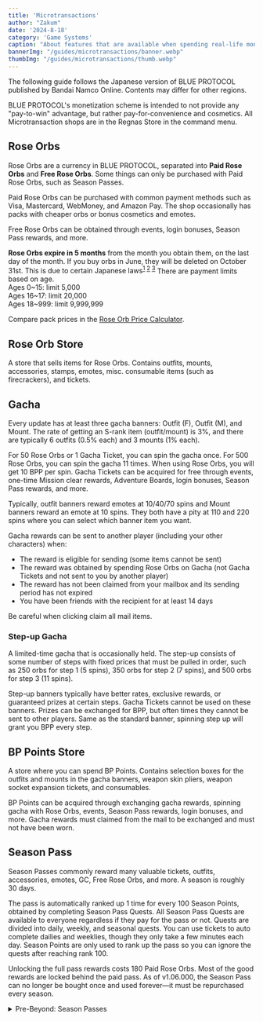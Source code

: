 ```yaml
---
title: 'Microtransactions'
author: "Zakum"
date: '2024-8-18'
category: 'Game Systems'
caption: "About features that are available when spending real-life money."
bannerImg: "/guides/microtransactions/banner.webp"
thumbImg: "/guides/microtransactions/thumb.webp"
---
```


<script>
    import StickyNote from "$lib/components/StickyNote.svelte";
</script>

<StickyNote type="warning">
    The following guide follows the Japanese version of BLUE PROTOCOL published by Bandai Namco Online. Contents may differ for other regions.
</StickyNote>

BLUE PROTOCOL's monetization scheme is intended to not provide any "pay-to-win" advantage, but rather pay-for-convenience and cosmetics. All Microtransaction shops are in the Regnas Store in the command menu.

## Rose Orbs
Rose Orbs are a currency in BLUE PROTOCOL, separated into **Paid Rose Orbs** and **Free Rose Orbs**. Some things can only be purchased with Paid Rose Orbs, such as Season Passes. 

Paid Rose Orbs can be purchased with common payment methods such as Visa, Mastercard, WebMoney, and Amazon Pay. The shop occasionally has packs with cheaper orbs or bonus cosmetics and emotes.

Free Rose Orbs can be obtained through events, login bonuses, Season Pass rewards, and more.

<StickyNote type="warning">
    <b>Rose Orbs expire in 5 months</b> from the month you obtain them, on the last day of the month. If you buy orbs in June, they will be deleted on October 31st. This is due to certain Japanese laws<sup><a href="https://monolith.law/en/general-corporate/game-regulation" target="_blank" rel="noopener nofollow noreferrer">1</a> <a href="https://www.japaneselawtranslation.go.jp/ja/laws/view/4477" target="_blank" rel="noopener nofollow noreferrer">2</a> <a href="https://topcourt-law.com/finance/fund_settlement_app_charges#i-14" target="_blank" rel="noopener nofollow noreferrer">3</a></sup>
</StickyNote>

<StickyNote type="note">
    There are payment limits based on age.<br />
    Ages 0~15: limit 5,000<br />
    Ages 16~17: limit 20,000<br />
    Ages 18~999: limit 9,999,999
</StickyNote>

Compare pack prices in the [Rose Orb Price Calculator](/tools/rose-orb-calculator).

## Rose Orb Store
A store that sells items for Rose Orbs. Contains outfits, mounts, accessories, stamps, emotes, misc. consumable items (such as firecrackers), and tickets.

## Gacha
Every update has at least three gacha banners: Outfit (F), Outfit (M), and Mount. The rate of getting an S-rank item (outfit/mount) is 3%, and there are typically 6 outfits (0.5% each) and 3 mounts (1% each). 

For 50 Rose Orbs or 1 Gacha Ticket, you can spin the gacha once. For 500 Rose Orbs, you can spin the gacha 11 times. When using Rose Orbs, you will get 10 BPP per spin. Gacha Tickets can be acquired for free through events, one-time Mission clear rewards, Adventure Boards, login bonuses, Season Pass rewards, and more.

Typically, outfit banners reward emotes at 10/40/70 spins and Mount banners reward an emote at 10 spins. They both have a pity at 110 and 220 spins where you can select which banner item you want.

Gacha rewards can be sent to another player (including your other characters) when:
- The reward is eligible for sending (some items cannot be sent)
- The reward was obtained by spending Rose Orbs on Gacha (not Gacha Tickets and not sent to you by another player)
- The reward has not been claimed from your mailbox and its sending period has not expired
- You have been friends with the recipient for at least 14 days

Be careful when clicking claim all mail items.

### Step-up Gacha
A limited-time gacha that is occasionally held. The step-up consists of some number of steps with fixed prices that must be pulled in order, such as 250 orbs for step 1 (5 spins), 350 orbs for step 2 (7 spins), and 500 orbs for step 3 (11 spins). 

Step-up banners typically have better rates, exclusive rewards, or guaranteed prizes at certain steps. Gacha Tickets cannot be used on these banners. Prizes can be exchanged for BPP, but often times they cannot be sent to other players. Same as the standard banner, spinning step up will grant you BPP every step. <!-- The number of spins may vary -->

## BP Points Store
A store where you can spend BP Points. Contains selection boxes for the outfits and mounts in the gacha banners, weapon skin pliers, weapon socket expansion tickets, and consumables. <!-- It used to contain Battle Imagine recipes and Ideas, and accessories. -->

BP Points can be acquired through exchanging gacha rewards, spinning gacha with Rose Orbs, events, Season Pass rewards, login bonuses, and more. Gacha rewards must claimed from the mail to be exchanged and must not have been worn.

## Season Pass
<!-- Tuning Tickets, Ability Plug Lock Tickets, Gacha Tickets, Special Effect Randomizer/Upgrade tickets, Double Chest Drop Tickets, Battle Imagine Limit Break Substitute Tickets, Weapon Skin Tickets -->
Season Passes commonly reward many valuable tickets, outfits, accessories, emotes, GC, Free Rose Orbs, and more. A season is roughly 30 days.

The pass is automatically ranked up 1 time for every 100 Season Points, obtained by completing Season Pass Quests. All Season Pass Quests are available to everyone regardless if they pay for the pass or not. Quests are divided into daily, weekly, and seasonal quests. You can use tickets to auto complete dailies and weeklies, though they only take a few minutes each day. Season Points are only used to rank up the pass so you can ignore the quests after reaching rank 100.

Unlocking the full pass rewards costs 180 Paid Rose Orbs. Most of the good rewards are locked behind the paid pass. As of v1.06.000, the Season Pass can no longer be bought once and used forever—it must be repurchased every season.

<details class="surface1 p-4 rounded-2xl" style="max-inline-size: var(--text-length)">
    <summary class="arrow accent2">Pre-Beyond: Season Passes</summary>
    <small class="text3 font-semibold">The following section applies to Season Passes before the Beyond update (v1.06.000).</small>
    <p>
        A season is 50~60 days long. Clear the indicated quests to get Season Points, which are used to rank up your pass level (this is done automatically up until rank 70). Ranks can also be purchased for 30 Rose Orbs per rank. After reaching rank 70, you can also spend Season Points at the Season Point Store. The Season Points Store contains outfits, accessories, weapon-related tickets, healing items, luno, etc. (some have purchase limits).
    </p>
    <p>
        The Basic Plan maxes at rank 60 and is available for free.
    </p>
    <p>
        The Advanced & Royal Plans max at rank 100. Advanced costs 180 Rose Orbs. Royal costs 550 Rose Orbs and grants an extra 25 ranks to start. Both of these add additional quests to get points. Throughout these passes, you accumulate Next Season Paid Plan Discounts, which reduce the cost of the next Season Pass. So if you buy the Advanced Pass once and max it out each time, you won't have to pay for another pass.
    </p>
    <p>
        Rewards include cosmetics, Luno, gacha tickets, Free Rose Orbs, GC, BP Points, Weapon-related tickets, Rewards plus tickets, EX Battle Imagine recipes and Ideas, season points for next season, and more.
    </p>
</details>